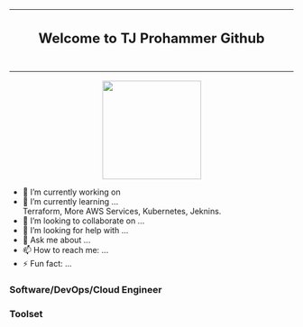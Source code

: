 <div align="center">
<table>
<tbody>
<td align="center">
<img width="2000" height="0"><br>
<h2>Welcome to TJ Prohammer Github</h2><br>
<img width="2000" height="0">
</td>
</tbody>
</table>
  <p align='center'>
  <img src="https://github.com/tjprohammer/tjprohammer/assets/65262637/462c4596-668a-439c-9e6a-58829bdb00a5" width='175'>
</p>
</div>



- 🔭 I’m currently working on   <br />
- 🌱 I’m currently learning ...  <br />
  Terraform, More AWS Services, Kubernetes, Jeknins. <br />
- 👯 I’m looking to collaborate on ...  <br />
- 🤔 I’m looking for help with ...  <br />
- 💬 Ask me about ...  <br />
- 📫 How to reach me: ...  <br />
- ⚡ Fun fact: ...  <br />

### Software/DevOps/Cloud Engineer
### Toolset
